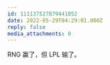 ```yaml
---
id: 111137527879441052
date: 2022-05-29T04:29:01.000Z
reply: false
media_attachments: 0
---
```


RNG 赢了，但 LPL 输了。

